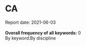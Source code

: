 <h1>CA</h1>Report date: 2021-06-03<br><br><b>Overall frequency of all keywords:</b> 0<br>By keyword:By discipline